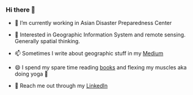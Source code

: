 ### Hi there 👋


- 🔭 I’m currently working in Asian Disaster Preparedness Center

- 🌱 Interested in Geographic Information System and remote sensing. Generally spatial thinking.  

- 📫 Sometimes I write about geographic stuff in my <a href="https://medium.com/@sryhandiniputeri">Medium</a>

- 😄 I spend my spare time reading <a href="https://www.goodreads.com/user/show/39816908-sry-handini-puteri">books</a> and flexing my muscles aka doing yoga :lotus_position:

- :memo: Reach me out through my  <a href="https://www.linkedin.com/in/sry-handini-puteri-65631181/">LinkedIn</a>

